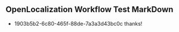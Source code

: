 ## OpenLocalization Workflow Test MarkDown

* 1903b5b2-6c80-465f-88de-7a3a3d43bc0c 
thanks!



<!--HONumber=Jan16_HO4-->
